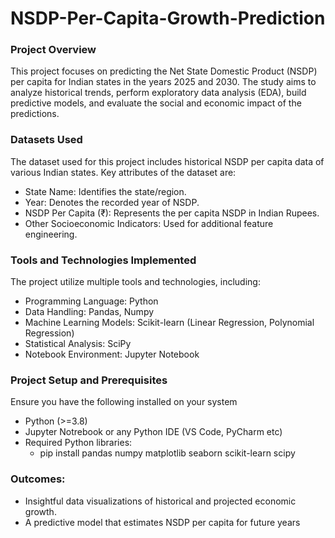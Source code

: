 # NSDP-Per-Capita-Growth-Prediction
### Project Overview
This project focuses on predicting the Net State Domestic Product (NSDP) per capita for Indian states in the years 2025 and 2030. The study aims to analyze historical trends, perform exploratory data analysis (EDA), build predictive models, and evaluate the social and economic impact of the predictions.

### Datasets Used
The dataset used for this project includes historical NSDP per capita data of various Indian states. Key attributes of the dataset are:
- State Name: Identifies the state/region.
- Year: Denotes the recorded year of NSDP.
- NSDP Per Capita (₹): Represents the per capita NSDP in Indian Rupees.
- Other Socioeconomic Indicators: Used for additional feature engineering.

### Tools and Technologies Implemented
The project utilize multiple tools and technologies, including:
- Programming Language: Python
- Data Handling: Pandas, Numpy
- Machine Learning Models: Scikit-learn (Linear Regression, Polynomial Regression)
- Statistical Analysis: SciPy
- Notebook Environment: Jupyter Notebook

### Project Setup and Prerequisites
Ensure you have the following installed on your system
- Python (>=3.8)
- Jupyter Notrebook or any Python IDE (VS Code, PyCharm etc)
- Required Python libraries:
  - pip install pandas numpy matplotlib seaborn scikit-learn scipy

### Outcomes:
- Insightful data visualizations of historical and projected economic growth.
- A predictive model that estimates NSDP per capita for future years
